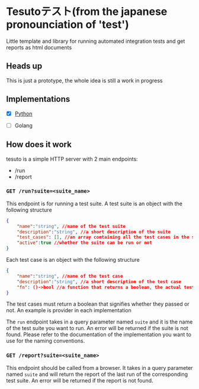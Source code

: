 # Tesutoテスト(from the japanese pronounciation of 'test')
Little template and library for running automated integration tests and get reports as html documents

## Heads up
This is just a prototype, the whole idea is still a work in progress

## Implementations
- [x] [Python](./python.md) 
- [ ] Golang


## How does it work
tesuto is a simple HTTP server with 2 main endpoints:
- /run
- /report

### `GET /run?suite=<suite_name>`
This endpoint is for running a test suite. A test suite is an object with the following structure
```json
{
    "name":"string", //name of the test suite
    "description":"string", //a short description of the suite
    "test_cases": [], //an array containing all the test cases in the suite
    "active":true //whether the suite can be run or not
}
```
Each test case is an object with the following structure
```json
{
    "name":"string", //name of the test case
    "description":"string", //a short description of the test case
    "fn": ()->bool //a function that returns a boolean, the actual test case code
}
```
The test cases must return a boolean that signifies whether they passed or not. An example is provider in each implementation

The `run` endpoint takes in a query parameter named `suite` and it is the name of the test suite you
want to run. An error will be returned if the suite is not found. Please refer to the documentation of the implementation you want to use
for the naming conventions.

### `GET /report?suite=<suite_name>`
This endpoint should be called from a browser. It takes in a query parameter named `suite` and will return the report of the last
run of the corresponding test suite. An error will be returned if the report is not found.
